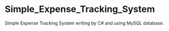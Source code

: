 # Simple_Expense_Tracking_System
Simple Expense Tracking System writing by C# and using MySQL database.
